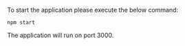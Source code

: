 To start the application please execute the below command:

`npm start`

The application will run on port 3000.
